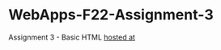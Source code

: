 # WebApps-F22-Assignment-3
Assignment 3 - Basic HTML
[hosted at]( https://44-563-web-apps-f22.github.io/44563-webapps-assignment-3-raghava249/)
